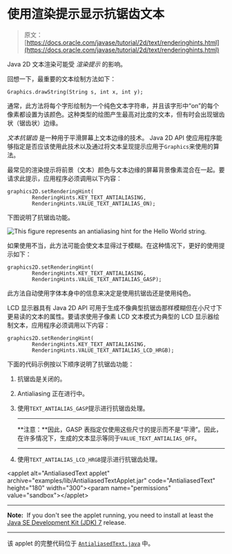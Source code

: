 # 使用渲染提示显示抗锯齿文本

> 原文： [https://docs.oracle.com/javase/tutorial/2d/text/renderinghints.html](https://docs.oracle.com/javase/tutorial/2d/text/renderinghints.html)

Java 2D 文本渲染可能受 _渲染提示_ 的影响。

回想一下，最重要的文本绘制方法如下：

```
Graphics.drawString(String s, int x, int y);

```

通常，此方法将每个字形绘制为一个纯色文本字符串，并且该字形中“on”的每个像素都设置为该颜色。这种类型的绘图产生最高对比度的文本，但有时会出现锯齿状（锯齿状）边缘。

_文本抗锯齿_ 是一种用于平滑屏幕上文本边缘的技术。 Java 2D API 使应用程序能够指定是否应该使用此技术以及通过将文本呈现提示应用于`Graphics`来使用的算法。

最常见的渲染提示将前景（文本）颜色与文本边缘的屏幕背景像素混合在一起。要请求此提示，应用程序必须调用以下内容：

```
graphics2D.setRenderingHint(
        RenderingHints.KEY_TEXT_ANTIALIASING,
        RenderingHints.VALUE_TEXT_ANTIALIAS_ON);

```

下图说明了抗锯齿功能。

![This figure represents an antialiasing hint for the Hello World string.](img/bf6237ded1096f96cba33265b6b44e05.jpg)

如果使用不当，此方法可能会使文本显得过于模糊。在这种情况下，更好的使用提示如下：

```
graphics2D.setRenderingHint(
        RenderingHints.KEY_TEXT_ANTIALIASING,
        RenderingHints.VALUE_TEXT_ANTIALIAS_GASP);

```

此方法自动使用字体本身中的信息来决定是使用抗锯齿还是使用纯色。

LCD 显示器具有 Java 2D API 可用于生成不像典型抗锯齿那样模糊但在小尺寸下更易读的文本的属性。要请求使用子像素 LCD 文本模式为典型的 LCD 显示器绘制文本，应用程序必须调用以下内容：

```
graphics2D.setRenderingHint(
        RenderingHints.KEY_TEXT_ANTIALIASING,
        RenderingHints.VALUE_TEXT_ANTIALIAS_LCD_HRGB);

```

下面的代码示例按以下顺序说明了抗锯齿功能：

1.  抗锯齿是关闭的。
2.  Antialiasing 正在进行中。
3.  使用`TEXT_ANTIALIAS_GASP`提示进行抗锯齿处理。

    * * *

    **注意：**因此，GASP 表指定仅使用这些尺寸的提示而不是“平滑”。因此，在许多情况下，生成的文本显示等同于`VALUE_TEXT_ANTIALIAS_OFF`。

    * * *

4.  使用`TEXT_ANTIALIAS_LCD_HRGB`提示进行抗锯齿处理。

&lt;applet alt="AntialiasedText applet" archive="examples/lib/AntialiasedTextApplet.jar" code="AntialiasedText" height="180" width="300"&gt;&lt;param name="permissions" value="sandbox"&gt;&lt;/applet&gt;

* * *

**Note:**  If you don't see the applet running, you need to install at least the [Java SE Development Kit (JDK) 7](http://www.oracle.com/technetwork/java/javase/downloads/index.html) release.

* * *

该 applet 的完整代码位于 [`AntialiasedText.java`](examples/AntialiasedText.java) 中。